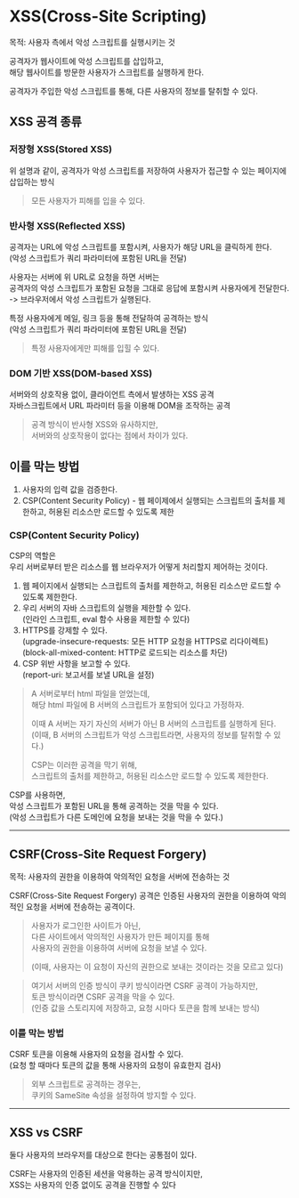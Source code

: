 # XSS(Cross-Site Scripting)

목적: 사용자 측에서 악성 스크립트를 실행시키는 것

공격자가 웹사이트에 악성 스크립트를 삽입하고,  
해당 웹사이트를 방문한 사용자가 스크립트를 실행하게 한다.  

공격자가 주입한 악성 스크립트를 통해, 다른 사용자의 정보를 탈취할 수 있다.

## XSS 공격 종류

### 저장형 XSS(Stored XSS)

위 설명과 같이, 공격자가 악성 스크립트를 저장하여 사용자가 접근할 수 있는 페이지에 삽입하는 방식

> 모든 사용자가 피해를 입을 수 있다.

### 반사형 XSS(Reflected XSS)

공격자는 URL에 악성 스크립트를 포함시켜, 사용자가 해당 URL을 클릭하게 한다.  
(악성 스크립트가 쿼리 파라미터에 포함된 URL을 전달)

사용자는 서버에 위 URL로 요청을 하면 서버는  
공격자의 악성 스크립트가 포함된 요청을 그대로 응답에 포함시켜 사용자에게 전달한다.  
-> 브라우저에서 악성 스크립트가 실행된다.

특정 사용자에게 메일, 링크 등을 통해 전달하여 공격하는 방식  
(악성 스크립트가 쿼리 파라미터에 포함된 URL을 전달)

> 특정 사용자에게만 피해를 입힐 수 있다.

### DOM 기반 XSS(DOM-based XSS)

서버와의 상호작용 없이, 클라이언트 측에서 발생하는 XSS 공격  
자바스크립트에서 URL 파라미터 등을 이용해 DOM을 조작하는 공격

> 공격 방식이 반사형 XSS와 유사하지만,  
> 서버와의 상호작용이 없다는 점에서 차이가 있다.

## 이를 막는 방법

1. 사용자의 입력 값을 검증한다.
2. CSP(Content Security Policy) - 웹 페이제에서 실행되는 스크립트의 출처를 제한하고, 허용된 리소스만 로드할 수 있도록 제한

### CSP(Content Security Policy)

CSP의 역할은  
우리 서버로부터 받은 리소스를 웹 브라우저가 어떻게 처리할지 제어하는 것이다.

1. 웹 페이지에서 실행되는 스크립트의 출처를 제한하고, 허용된 리소스만 로드할 수 있도록 제한한다.
2. 우리 서버의 자바 스크립트의 실행을 제한할 수 있다.  
   (인라인 스크립트, eval 함수 사용을 제한할 수 있다)
3. HTTPS를 강제할 수 있다.  
   (upgrade-insecure-requests: 모든 HTTP 요청을 HTTPS로 리다이렉트)  
   (block-all-mixed-content: HTTP로 로드되는 리소스를 차단)
4. CSP 위반 사항을 보고할 수 있다.  
   (report-uri: 보고서를 보낼 URL을 설정)

> A 서버로부터 html 파일을 얻었는데,  
> 해당 html 파일에 B 서버의 스크립트가 포함되어 있다고 가정하자.
> 
> 이때 A 서버는 자기 자신의 서버가 아닌 B 서버의 스크립트를 실행하게 된다.  
> (이때, B 서버의 스크립트가 악성 스크립트라면, 사용자의 정보를 탈취할 수 있다.)
> 
> CSP는 이러한 공격을 막기 위해,  
> 스크립트의 출처를 제한하고, 허용된 리소스만 로드할 수 있도록 제한한다.

CSP를 사용하면,  
악성 스크립트가 포함된 URL을 통해 공격하는 것을 막을 수 있다.  
(악성 스크립트가 다른 도메인에 요청을 보내는 것을 막을 수 있다.)

---

## CSRF(Cross-Site Request Forgery)

목적: 사용자의 권한을 이용하여 악의적인 요청을 서버에 전송하는 것

CSRF(Cross-Site Request Forgery) 공격은 인증된 사용자의 권한을 이용하여 악의적인 요청을 서버에 전송하는 공격이다.

> 사용자가 로그인한 사이트가 아닌,  
> 다른 사이트에서 악의적인 사용자가 만든 페이지를 통해  
> 사용자의 권한을 이용하여 서버에 요청을 보낼 수 있다.
> 
> (이때, 사용자는 이 요청이 자신의 권한으로 보내는 것이라는 것을 모르고 있다)

> 여기서 서버의 인증 방식이 쿠키 방식이라면 CSRF 공격이 가능하지만,  
> 토큰 방식이라면 CSRF 공격을 막을 수 있다.  
> (인증 값을 스토리지에 저장하고, 요청 시마다 토큰을 함께 보내는 방식)

### 이를 막는 방법

CSRF 토큰을 이용해 사용자의 요청을 검사할 수 있다.  
(요청 할 때마다 토큰의 값을 통해 사용자의 요청이 유효한지 검사)

> 외부 스크립트로 공격하는 경우는,  
> 쿠키의 SameSite 속성을 설정하여 방지할 수 있다.

---

## XSS vs CSRF

둘다 사용자의 브라우저를 대상으로 한다는 공통점이 있다.

CSRF는 사용자의 인증된 세션을 악용하는 공격 방식이지만,  
XSS는  사용자의 인증 없이도 공격을 진행할 수 있다